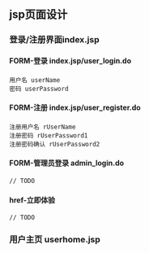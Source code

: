 ## jsp页面设计

### 登录/注册界面index.jsp

#### FORM-登录 index.jsp/user_login.do
    用户名 userName  
    密码 userPassword  
#### FORM-注册 index.jsp/user_register.do
    注册用户名 rUserName  
    注册密码 rUserPassword1  
    注册密码确认 rUserPassword2 
#### FORM-管理员登录 admin_login.do
    // TODO
#### href-立即体验 
    // TODO
    
### 用户主页 userhome.jsp
#### 
 
####